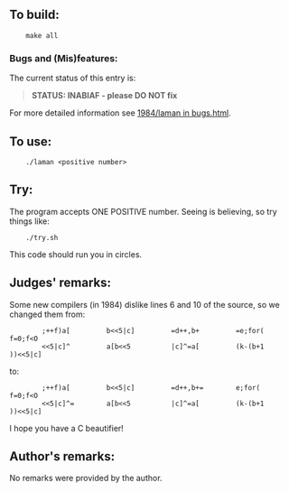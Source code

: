 ## To build:

``` <!---sh-->
    make all
```


### Bugs and (Mis)features:

The current status of this entry is:

> **STATUS: INABIAF - please DO NOT fix**

For more detailed information see [1984/laman in bugs.html](../../bugs.html#1984_laman).



## To use:

``` <!---sh-->
    ./laman <positive number>
```


## Try:

The program accepts ONE POSITIVE number.  Seeing is believing, so try things
like:

``` <!---sh-->
    ./try.sh
```

This code should run you in circles.


## Judges' remarks:

Some new compilers (in 1984) dislike lines 6 and 10 of the source, so we changed
them from:

``` <!---c-->
        ;++f)a[         b<<5|c]         =d++,b+         =e;for(         f=0;f<O
        <<5|c]^         a[b<<5          |c]^=a[         (k-(b+1         ))<<5|c]
```

to:

``` <!---c-->
        ;++f)a[         b<<5|c]         =d++,b+=        e;for(          f=0;f<O
        <<5|c]^=        a[b<<5          |c]^=a[         (k-(b+1         ))<<5|c]
```

I hope you have a C beautifier!


## Author's remarks:

No remarks were provided by the author.


<!--

    Copyright © 1984-2024 by Landon Curt Noll. All Rights Reserved.

    You are free to share and adapt this file under the terms of this license:

        Creative Commons Attribution-ShareAlike 4.0 International (CC BY-SA 4.0)

    For more information, see:

        https://creativecommons.org/licenses/by-sa/4.0/

-->
